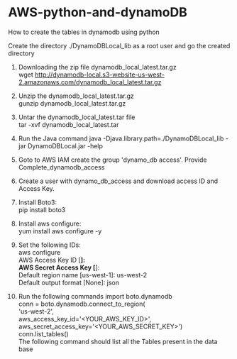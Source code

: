 # AWS-python-and-dynamoDB
How to create the tables in dynamodb using python 

Create the directory ./DynamoDBLocal_lib as a root user and go the  created directory 
1) Downloading the zip file dynamodb_local_latest.tar.gz                     
wget http://dynamodb-local.s3-website-us-west-2.amazonaws.com/dynamodb_local_latest.tar.gz

2) Unzip the dynamodb_local_latest.tar.gz                             
gunzip dynamodb_local_latest.tar.gz

3) Untar the  dynamodb_local_latest.tar file                                         
tar -xvf  dynamodb_local_latest.tar 

4) Run the Java command 
java -Djava.library.path=./DynamoDBLocal_lib -jar DynamoDBLocal.jar -help

5) Goto to AWS IAM  create the group 'dynamo_db access'. Provide Complete_dynamodb_access 

6) Create a user with dynamo_db_access and download access ID and Access Key.

5)  Install Boto3:     
pip install boto3

6) Install aws configure:      
yum install aws configure -y
 
7) Set the following IDs:        
aws configure                           
AWS Access Key ID [****]:                           
AWS Secret Access Key [****]:                            
Default region name [us-west-1]: us-west-2                     
Default output format [None]:  json                 

8) Run the following commands
import boto.dynamodb                               
conn = boto.dynamodb.connect_to_region(                  
        'us-west-2',                                     
        aws_access_key_id='<YOUR_AWS_KEY_ID>',                    
        aws_secret_access_key='<YOUR_AWS_SECRET_KEY>')                           
conn.list_tables()                            
The following command should list all the Tables present in the data base                    
